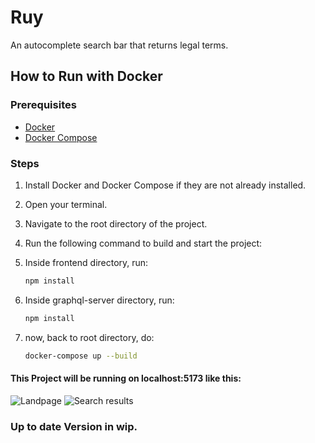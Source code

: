 # Ruy

An autocomplete search bar that returns legal terms.

## How to Run with Docker

### Prerequisites

- [Docker](https://docs.docker.com/get-docker/)
- [Docker Compose](https://docs.docker.com/compose/install/)

### Steps

1. Install Docker and Docker Compose if they are not already installed.
2. Open your terminal.
3. Navigate to the root directory of the project.
4. Run the following command to build and start the project:
5. Inside frontend directory, run:
   
   ```sh
   npm install
   
6. Inside graphql-server directory, run:
   
   ```sh
   npm install
   
7. now, back to root directory, do:

    ```sh
   docker-compose up --build

#### This Project will be running on localhost:5173 like this:

![Landpage](images/landpage.png)
![Search results](images/searchresult.png)

### Up to date Version in wip.
